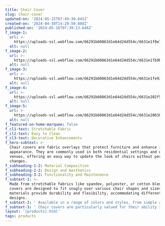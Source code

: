 ```yaml
---
title: Chair Cover
slug: chair-cover
updated-on: '2024-05-15T07:49:30.645Z'
created-on: '2024-04-30T14:28:50.888Z'
published-on: '2024-05-16T07:39:13.646Z'
f_image-1:
  url: >-
    https://uploads-ssl.webflow.com/66291b60863d1e64d24d554c/6631e1f8e78668b308f133da_71%2BxyvAUfxL._AC_UF894%2C1000_QL80_.jpg
  alt: null
f_image-2:
  url: >-
    https://uploads-ssl.webflow.com/66291b60863d1e64d24d554c/6631e1fb9bebf19639359187_713dTg-GyuL.jpg
  alt: null
f_image-3:
  url: >-
    https://uploads-ssl.webflow.com/66291b60863d1e64d24d554c/6631e1fe9394b09c7f2a0e4b_718rJ9Jdx-L._AC_UF894%2C1000_QL80_DpWeblab_.jpg
  alt: null
f_image-4:
  url: >-
    https://uploads-ssl.webflow.com/66291b60863d1e64d24d554c/6631e202f52a42ecfcd70a44_stretchable-chair-covers-diamond-grey-trendize-4.webp
  alt: null
f_image-5:
  url: >-
    https://uploads-ssl.webflow.com/66291b60863d1e64d24d554c/6631e20638fb1e6f4bb64760_stretchable-chair-covers-diamond-grey-trendize-5.webp
  alt: null
f_featured-on-home-marquee: false
f_cl1-text: Stretchable Fabric
f_cl2-text: Easy to Clean
f_cl3-text: Decorative Enhancements
f_hero-subtext: >-
  Chair covers are fabric overlays that protect furniture and enhance its
  appearance. They are commonly used in both residential settings and event
  venues, offering an easy way to update the look of chairs without permanent
  changes.
f_subheading-1-2: Material Composition
f_subheading-2-2: Design and Aesthetics
f_subheading-3-2: Functionality and Maintenance
f_subtext-1: >-
  Made from stretchable fabrics like spandex, polyester, or cotton blends, chair
  covers are designed to fit snugly over various chair shapes and sizes. These
  materials provide durability and flexibility, accommodating different chair
  designs.
f_subtext-2: ' Available in a range of colors and styles, from simple and sleek to ornate with embellishments such as lace or embroidery. Chair covers can transform an ordinary setting into an elegant or festive one, depending on the chosen design.'
f_subtext-3: ' Chair covers are particularly valued for their ability to protect furniture from spills, stains, and wear, making them ideal for high-traffic events like weddings or conferences. They are generally machine washable, making them easy to clean and reuse.'
layout: '[products].html'
tags: products
---
```



